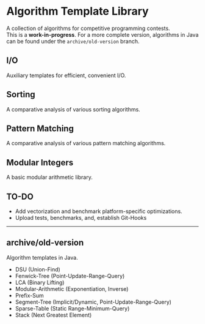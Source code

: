 # Algorithm Template Library
A collection of algorithms for competitive programming contests.  
This is a **work-in-progress**. For a more complete version, algorithms in Java can be found under the `archive/old-version` branch.

## I/O
Auxiliary templates for efficient, convenient I/O.  

## Sorting
A comparative analysis of various sorting algorithms.  

## Pattern Matching
A comparative analysis of various pattern matching algorithms.  

## Modular Integers
A basic modular arithmetic library.  

## TO-DO
- Add vectorization and benchmark platform-specific optimizations.
- Upload tests, benchmarks, and, establish Git-Hooks

---

## archive/old-version
Algorithm templates in Java.
- DSU (Union-Find)
- Fenwick-Tree (Point-Update-Range-Query)
- LCA (Binary Lifting)
- Modular-Arithmetic (Exponentiation, Inverse)
- Prefix-Sum
- Segment-Tree (Implicit/Dynamic, Point-Update-Range-Query)
- Sparse-Table (Static Range-Minimum-Query)
- Stack (Next Greatest Element)
